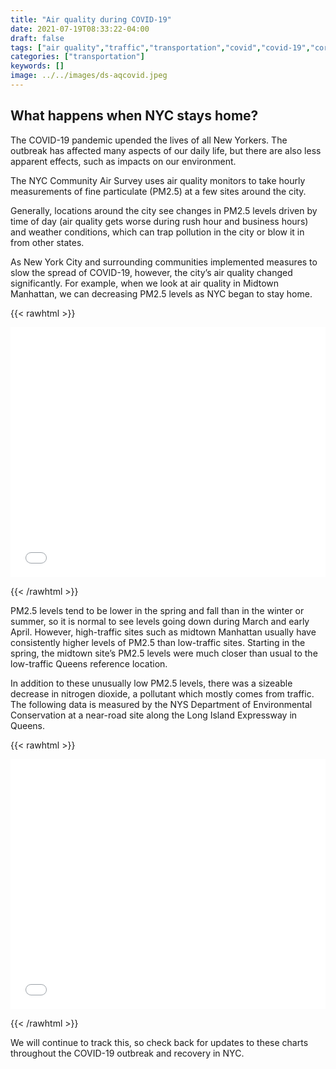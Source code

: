 ```yaml
---
title: "Air quality during COVID-19"
date: 2021-07-19T08:33:22-04:00
draft: false
tags: ["air quality","traffic","transportation","covid","covid-19","coronavirus","air pollution", "lungs","breathing"]
categories: ["transportation"]
keywords: []
image: ../../images/ds-aqcovid.jpeg
---
```


## What happens when NYC stays home?
The COVID-19 pandemic upended the lives of all New Yorkers. The outbreak has affected many aspects of our daily life, but there are also less apparent effects, such as impacts on our environment.

The NYC Community Air Survey uses air quality monitors to take hourly measurements of fine particulate (PM2.5) at a few sites around the city.

Generally, locations around the city see changes in PM2.5 levels driven by time of day (air quality gets worse during rush hour and business hours) and weather conditions, which can trap pollution in the city or blow it in from other states.

As New York City and surrounding communities implemented measures to slow the spread of COVID-19, however, the city’s air quality changed significantly. For example, when we look at air quality in Midtown Manhattan, we can decreasing PM2.5 levels as NYC began to stay home.




{{< rawhtml >}}
<iframe title="Air quality improves as NYC stays home" aria-label="Interactive line chart" id="datawrapper-chart-O0SUA" src="//datawrapper.dwcdn.net/O0SUA/2/" scrolling="no" frameborder="0"
style="width: 0; min-width: 100% !important; border: none;" height="400"></iframe> <script type="text/javascript">!function () { "use strict"; window.addEventListener("message", function (a) { if (void 0 !== a.data["datawrapper-height"]) for (var e in a.data["datawrapper-height"]) { var t = document.getElementById("datawrapper-chart-" + e) || document.querySelector("iframe[src*='" + e + "']"); t && (t.style.height = a.data["datawrapper-height"][e] + "px") } }) }();
</script>

{{< /rawhtml >}}

PM2.5 levels tend to be lower in the spring and fall than in the winter or summer, so it is normal to see levels going down during March and early April. However, high-traffic sites such as midtown Manhattan usually have consistently higher levels of PM2.5 than low-traffic sites. Starting in the spring, the midtown site’s PM2.5 levels were much closer than usual to the low-traffic Queens reference location.

In addition to these unusually low PM2.5 levels, there was a sizeable decrease in nitrogen dioxide, a pollutant which mostly comes from traffic. The following data is measured by the NYS Department of Environmental Conservation at a near-road site along the Long Island Expressway in Queens.






{{< rawhtml >}}
<iframe title="Decreasing emissions at a roadway site"
    aria-label="Interactive line chart" id="datawrapper-chart-s502E"
    src="//datawrapper.dwcdn.net/s502E/3/" scrolling="no" frameborder="0"
    style="width: 0; min-width: 100% !important; border: none;" height="400"></iframe>
<script type="text/javascript">!function () { "use strict"; window.addEventListener("message", function (a) { if (void 0 !== a.data["datawrapper-height"]) for (var e in a.data["datawrapper-height"]) { var t = document.getElementById("datawrapper-chart-" + e) || document.querySelector("iframe[src*='" + e + "']"); t && (t.style.height = a.data["datawrapper-height"][e] + "px") } }) }();
</script>

{{< /rawhtml >}}

We will continue to track this, so check back for updates to these charts throughout the COVID-19 outbreak and recovery in NYC.

